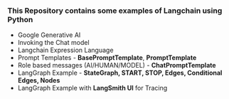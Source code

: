 ### This Repository contains some examples of Langchain using Python
- Google Generative AI
- Invoking the Chat model
- Langchain Expression Language
- Prompt Templates - **BasePromptTemplate**, **PromptTemplate**
- Role based messages (AI/HUMAN/MODEL) - **ChatPromptTemplate**
- LangGraph Example - **StateGraph, START, STOP, Edges, Conditional Edges, Nodes**
- LangGraph Example with **LangSmith UI** for Tracing
